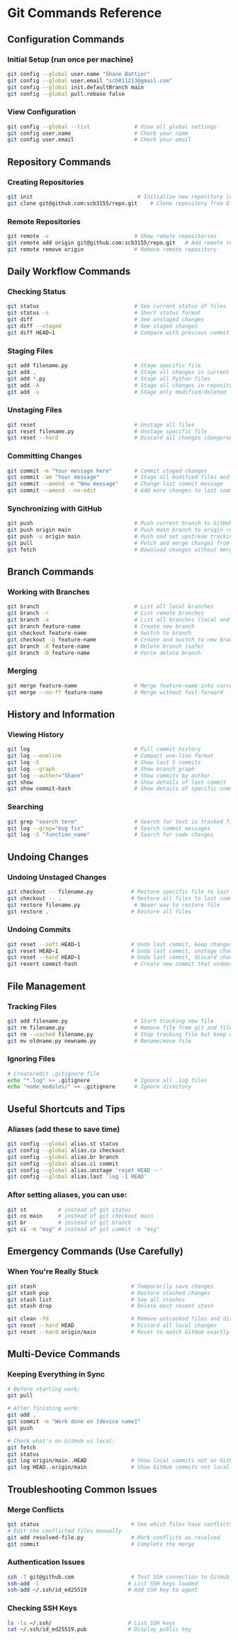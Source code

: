 # Git Commands Reference

## Configuration Commands

### Initial Setup (run once per machine)
```bash
git config --global user.name "Shane Battier"
git config --global user.email "scb011213@gmail.com"
git config --global init.defaultBranch main
git config --global pull.rebase false
```

### View Configuration
```bash
git config --global --list              # View all global settings
git config user.name                    # Check your name
git config user.email                   # Check your email
```

## Repository Commands

### Creating Repositories
```bash
git init                                 # Initialize new repository in current folder
git clone git@github.com:scb3155/repo.git    # Clone repository from GitHub
```

### Remote Repositories
```bash
git remote -v                           # Show remote repositories
git remote add origin git@github.com:scb3155/repo.git   # Add remote repository
git remote remove origin                # Remove remote repository
```

## Daily Workflow Commands

### Checking Status
```bash
git status                              # See current status of files
git status -s                           # Short status format
git diff                                # See unstaged changes
git diff --staged                       # See staged changes
git diff HEAD~1                         # Compare with previous commit
```

### Staging Files
```bash
git add filename.py                     # Stage specific file
git add .                               # Stage all changes in current directory
git add *.py                            # Stage all Python files
git add -A                              # Stage all changes in repository
git add -u                              # Stage only modified/deleted files (not new)
```

### Unstaging Files
```bash
git reset                               # Unstage all files
git reset filename.py                   # Unstage specific file
git reset --hard                        # Discard all changes (dangerous!)
```

### Committing Changes
```bash
git commit -m "Your message here"       # Commit staged changes
git commit -am "Your message"           # Stage all modified files and commit
git commit --amend -m "New message"     # Change last commit message
git commit --amend --no-edit            # Add more changes to last commit
```

### Synchronizing with GitHub
```bash
git push                                # Push current branch to GitHub
git push origin main                    # Push main branch to origin remote
git push -u origin main                 # Push and set upstream tracking
git pull                                # Fetch and merge changes from GitHub
git fetch                               # Download changes without merging
```

## Branch Commands

### Working with Branches
```bash
git branch                              # List all local branches
git branch -r                           # List remote branches
git branch -a                           # List all branches (local and remote)
git branch feature-name                 # Create new branch
git checkout feature-name               # Switch to branch
git checkout -b feature-name            # Create and switch to new branch
git branch -d feature-name              # Delete branch (safe)
git branch -D feature-name              # Force delete branch
```

### Merging
```bash
git merge feature-name                  # Merge feature-name into current branch
git merge --no-ff feature-name          # Merge without fast-forward
```

## History and Information

### Viewing History
```bash
git log                                 # Full commit history
git log --oneline                       # Compact one-line format
git log -5                              # Show last 5 commits
git log --graph                         # Show branch graph
git log --author="Shane"                # Show commits by author
git show                                # Show details of last commit
git show commit-hash                    # Show details of specific commit
```

### Searching
```bash
git grep "search term"                  # Search for text in tracked files
git log --grep="bug fix"                # Search commit messages
git log -S "function_name"              # Search for code changes
```

## Undoing Changes

### Undoing Unstaged Changes
```bash
git checkout -- filename.py            # Restore specific file to last commit
git checkout -- .                      # Restore all files to last commit
git restore filename.py                 # Newer way to restore file
git restore .                          # Restore all files
```

### Undoing Commits
```bash
git reset --soft HEAD~1                # Undo last commit, keep changes staged
git reset HEAD~1                       # Undo last commit, unstage changes
git reset --hard HEAD~1                # Undo last commit, discard changes
git revert commit-hash                  # Create new commit that undoes changes
```

## File Management

### Tracking Files
```bash
git add filename.py                     # Start tracking new file
git rm filename.py                      # Remove file from git and filesystem
git rm --cached filename.py             # Stop tracking file but keep on filesystem
git mv oldname.py newname.py            # Rename/move file
```

### Ignoring Files
```bash
# Create/edit .gitignore file
echo "*.log" >> .gitignore              # Ignore all .log files
echo "node_modules/" >> .gitignore      # Ignore directory
```

## Useful Shortcuts and Tips

### Aliases (add these to save time)
```bash
git config --global alias.st status
git config --global alias.co checkout
git config --global alias.br branch
git config --global alias.ci commit
git config --global alias.unstage 'reset HEAD --'
git config --global alias.last 'log -1 HEAD'
```

### After setting aliases, you can use:
```bash
git st          # instead of git status
git co main     # instead of git checkout main
git br          # instead of git branch
git ci -m "msg" # instead of git commit -m "msg"
```

## Emergency Commands (Use Carefully)

### When You're Really Stuck
```bash
git stash                              # Temporarily save changes
git stash pop                          # Restore stashed changes
git stash list                         # See all stashes
git stash drop                         # Delete most recent stash

git clean -fd                          # Remove untracked files and directories
git reset --hard HEAD                  # Discard all local changes
git reset --hard origin/main           # Reset to match GitHub exactly
```

## Multi-Device Commands

### Keeping Everything in Sync
```bash
# Before starting work:
git pull

# After finishing work:
git add .
git commit -m "Work done on [device name]"
git push

# Check what's on GitHub vs local:
git fetch
git status
git log origin/main..HEAD              # Show local commits not on GitHub
git log HEAD..origin/main              # Show GitHub commits not local
```

## Troubleshooting Common Issues

### Merge Conflicts
```bash
git status                             # See which files have conflicts
# Edit the conflicted files manually
git add resolved-file.py               # Mark conflicts as resolved
git commit                             # Complete the merge
```

### Authentication Issues
```bash
ssh -T git@github.com                  # Test SSH connection to GitHub
ssh-add -l                            # List SSH keys loaded
ssh-add ~/.ssh/id_ed25519             # Add SSH key to agent
```

### Checking SSH Keys
```bash
ls -la ~/.ssh/                        # List SSH keys
cat ~/.ssh/id_ed25519.pub             # Display public key
```